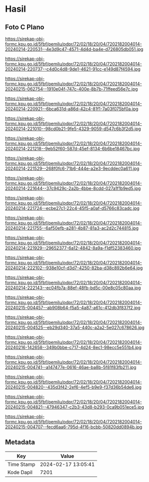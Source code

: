 # Hasil

## Foto C Plano

https://sirekap-obj-formc.kpu.go.id/5fbf/pemilu/pdpr/72/02/18/20/04/7202182004014-20240214-220531--4e3d9c47-4571-4d4d-ba4e-d726805db051.jpg

https://sirekap-obj-formc.kpu.go.id/5fbf/pemilu/pdpr/72/02/18/20/04/7202182004014-20240214-220737--c4d0c4d8-9de1-4621-91cc-e149d87f4594.jpg

https://sirekap-obj-formc.kpu.go.id/5fbf/pemilu/pdpr/72/02/18/20/04/7202182004014-20240215-062754--1910e04f-747c-400e-8b7b-71ffeed56e7c.jpg

https://sirekap-obj-formc.kpu.go.id/5fbf/pemilu/pdpr/72/02/18/20/04/7202182004014-20240214-220921--6bca631d-a86d-42c4-81f1-7a03f075bf0a.jpg

https://sirekap-obj-formc.kpu.go.id/5fbf/pemilu/pdpr/72/02/18/20/04/7202182004014-20240214-221010--98cd0b21-9fe5-4329-9059-d547c6b3f2d5.jpg

https://sirekap-obj-formc.kpu.go.id/5fbf/pemilu/pdpr/72/02/18/20/04/7202182004014-20240214-221218--9eb52f60-587d-45ef-8134-6b6be18467bc.jpg

https://sirekap-obj-formc.kpu.go.id/5fbf/pemilu/pdpr/72/02/18/20/04/7202182004014-20240214-221529--268f0fc6-71b6-444e-a2e3-9ecddec0a611.jpg

https://sirekap-obj-formc.kpu.go.id/5fbf/pemilu/pdpr/72/02/18/20/04/7202182004014-20240214-221644--37c9429c-2a2b-4bbe-8cdd-027a1f1b9ed5.jpg

https://sirekap-obj-formc.kpu.go.id/5fbf/pemilu/pdpr/72/02/18/20/04/7202182004014-20240214-221724--ecbe27c1-22c4-45f5-a0af-d5766c83cadc.jpg

https://sirekap-obj-formc.kpu.go.id/5fbf/pemilu/pdpr/72/02/18/20/04/7202182004014-20240214-221755--6af50efb-a281-4b87-81a3-ac2d2c744815.jpg

https://sirekap-obj-formc.kpu.go.id/5fbf/pemilu/pdpr/72/02/18/20/04/7202182004014-20240214-221929--29652377-6a12-4842-8a9a-f1df52383460.jpg

https://sirekap-obj-formc.kpu.go.id/5fbf/pemilu/pdpr/72/02/18/20/04/7202182004014-20240214-222102--938e10cf-d3d7-4250-82ba-d38c892b6e64.jpg

https://sirekap-obj-formc.kpu.go.id/5fbf/pemilu/pdpr/72/02/18/20/04/7202182004014-20240214-222143--ec04fb7a-88ef-48fb-bd5c-00e8c05c80aa.jpg

https://sirekap-obj-formc.kpu.go.id/5fbf/pemilu/pdpr/72/02/18/20/04/7202182004014-20240215-004457--ab908b64-f5a5-4a87-a61c-412db3f837f2.jpg

https://sirekap-obj-formc.kpu.go.id/5fbf/pemilu/pdpr/72/02/18/20/04/7202182004014-20240215-004525--eb29d340-37a5-440c-a2a2-5e027c678626.jpg

https://sirekap-obj-formc.kpu.go.id/5fbf/pemilu/pdpr/72/02/18/20/04/7202182004014-20240216-142658--349b0bbe-c717-4d24-8ec1-98ecc5e551b4.jpg

https://sirekap-obj-formc.kpu.go.id/5fbf/pemilu/pdpr/72/02/18/20/04/7202182004014-20240215-004741--a147477e-0616-46ae-ba8b-5f81f83fb211.jpg

https://sirekap-obj-formc.kpu.go.id/5fbf/pemilu/pdpr/72/02/18/20/04/7202182004014-20240215-004820--435d3f42-2ef6-4ef5-b9e9-f37d36b54de6.jpg

https://sirekap-obj-formc.kpu.go.id/5fbf/pemilu/pdpr/72/02/18/20/04/7202182004014-20240215-004821--47946347-c2b3-43d8-b293-0ca9b051ece5.jpg

https://sirekap-obj-formc.kpu.go.id/5fbf/pemilu/pdpr/72/02/18/20/04/7202182004014-20240215-004707--fecd6aa6-795d-4f16-bcbb-50820dd0894b.jpg


## Metadata

| Key        | Value               |
| ---------- | ------------------- |
| Time Stamp | 2024-02-17 13:05:41 |
| Kode Dapil | 7201                |



